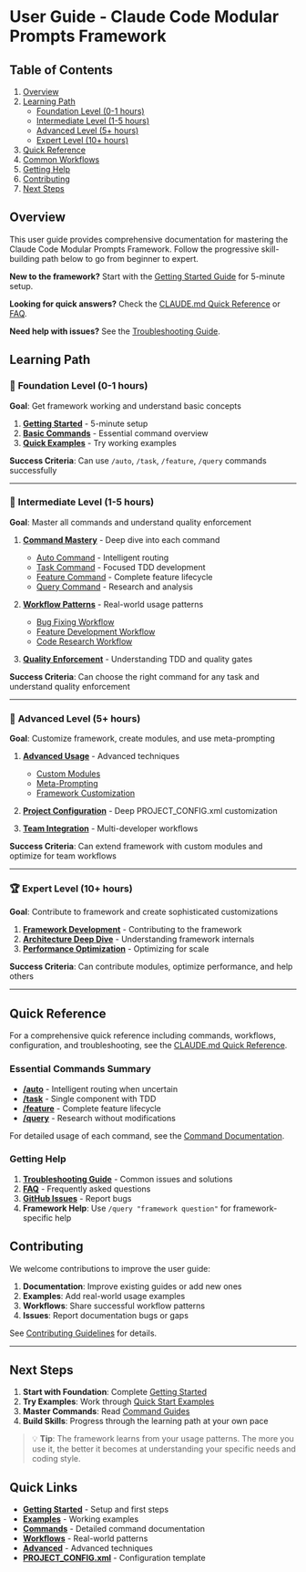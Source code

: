 # User Guide - Claude Code Modular Prompts Framework

## Table of Contents
1. [Overview](#overview)
2. [Learning Path](#learning-path)
   - [Foundation Level (0-1 hours)](#foundation-level-0-1-hours)
   - [Intermediate Level (1-5 hours)](#intermediate-level-1-5-hours)
   - [Advanced Level (5+ hours)](#advanced-level-5-hours)
   - [Expert Level (10+ hours)](#expert-level-10-hours)
3. [Quick Reference](#quick-reference)
4. [Common Workflows](#common-workflows)
5. [Getting Help](#getting-help)
6. [Contributing](#contributing)
7. [Next Steps](#next-steps)

## Overview
This user guide provides comprehensive documentation for mastering the Claude Code Modular Prompts Framework. Follow the progressive skill-building path below to go from beginner to expert.

**New to the framework?** Start with the [Getting Started Guide](../../GETTING_STARTED.md) for 5-minute setup.

**Looking for quick answers?** Check the [CLAUDE.md Quick Reference](../../CLAUDE.md#quick-reference) or [FAQ](faq.md).

**Need help with issues?** See the [Troubleshooting Guide](troubleshooting.md).

## Learning Path

### 🎯 **Foundation Level** (0-1 hours)
**Goal**: Get framework working and understand basic concepts

1. **[Getting Started](../../GETTING_STARTED.md)** - 5-minute setup
2. **[Basic Commands](commands/README.md)** - Essential command overview
3. **[Quick Examples](../../examples/01-beginner/)** - Try working examples

**Success Criteria**: Can use `/auto`, `/task`, `/feature`, `/query` commands successfully

---

### 🔧 **Intermediate Level** (1-5 hours)
**Goal**: Master all commands and understand quality enforcement

1. **[Command Mastery](commands/)** - Deep dive into each command
   - [Auto Command](commands/auto-command.md) - Intelligent routing
   - [Task Command](commands/task-command.md) - Focused TDD development
   - [Feature Command](commands/feature-command.md) - Complete feature lifecycle
   - [Query Command](commands/query-command.md) - Research and analysis

2. **[Workflow Patterns](workflows/)** - Real-world usage patterns
   - [Bug Fixing Workflow](workflows/bug-fixing-workflow.md)
   - [Feature Development Workflow](workflows/feature-development-workflow.md)
   - [Code Research Workflow](workflows/code-research-workflow.md)

3. **[Quality Enforcement](quality-enforcement.md)** - Understanding TDD and quality gates

**Success Criteria**: Can choose the right command for any task and understand quality enforcement

---

### 🚀 **Advanced Level** (5+ hours)
**Goal**: Customize framework, create modules, and use meta-prompting

1. **[Advanced Usage](../advanced/)** - Advanced techniques
   - [Custom Modules](../advanced/custom-modules.md)
   - [Meta-Prompting](../advanced/meta-prompting.md)
   - [Framework Customization](../advanced/framework-customization.md)

2. **[Project Configuration](project-configuration.md)** - Deep PROJECT_CONFIG.xml customization

3. **[Team Integration](team-integration.md)** - Multi-developer workflows

**Success Criteria**: Can extend framework with custom modules and optimize for team workflows

---

### 🏆 **Expert Level** (10+ hours)
**Goal**: Contribute to framework and create sophisticated customizations

1. **[Framework Development](framework-development.md)** - Contributing to the framework
2. **[Architecture Deep Dive](architecture-deep-dive.md)** - Understanding framework internals
3. **[Performance Optimization](performance-optimization.md)** - Optimizing for scale

**Success Criteria**: Can contribute modules, optimize performance, and help others

---

## Quick Reference

For a comprehensive quick reference including commands, workflows, configuration, and troubleshooting, see the [CLAUDE.md Quick Reference](../../CLAUDE.md#quick-reference).

### Essential Commands Summary
- **[/auto](commands/auto-command.md)** - Intelligent routing when uncertain
- **[/task](commands/task-command.md)** - Single component with TDD
- **[/feature](commands/feature-command.md)** - Complete feature lifecycle
- **[/query](commands/query-command.md)** - Research without modifications

For detailed usage of each command, see the [Command Documentation](commands/).

### Getting Help

1. **[Troubleshooting Guide](troubleshooting.md)** - Common issues and solutions
2. **[FAQ](faq.md)** - Frequently asked questions
3. **[GitHub Issues](https://github.com/swm-sink/claude-code-modular-prompts/issues)** - Report bugs
4. **Framework Help**: Use `/query "framework question"` for framework-specific help

## Contributing

We welcome contributions to improve the user guide:

1. **Documentation**: Improve existing guides or add new ones
2. **Examples**: Add real-world usage examples
3. **Workflows**: Share successful workflow patterns
4. **Issues**: Report documentation bugs or gaps

See [Contributing Guidelines](../../CONTRIBUTING.md) for details.

---

## Next Steps

1. **Start with Foundation**: Complete [Getting Started](../../GETTING_STARTED.md)
2. **Try Examples**: Work through [Quick Start Examples](../../examples/01-beginner/)
3. **Master Commands**: Read [Command Guides](commands/)
4. **Build Skills**: Progress through the learning path at your own pace

> 💡 **Tip**: The framework learns from your usage patterns. The more you use it, the better it becomes at understanding your specific needs and coding style.

## Quick Links

- **[Getting Started](../../GETTING_STARTED.md)** - Setup and first steps
- **[Examples](../../examples/)** - Working examples
- **[Commands](commands/)** - Detailed command documentation
- **[Workflows](workflows/)** - Real-world patterns
- **[Advanced](../advanced/)** - Advanced techniques
- **[PROJECT_CONFIG.xml](../../PROJECT_CONFIG.xml)** - Configuration template